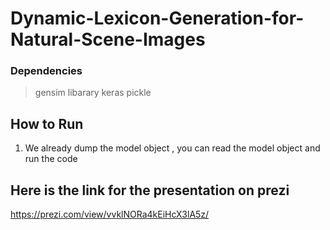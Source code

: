 # Dynamic-Lexicon-Generation-for-Natural-Scene-Images

### Dependencies
> gensim libarary
> keras 
> pickle 

## How to Run 
1. We already dump the model object , you can read the model object and run the code

## Here is the link for the presentation on prezi
https://prezi.com/view/vvklNORa4kEiHcX3lA5z/


